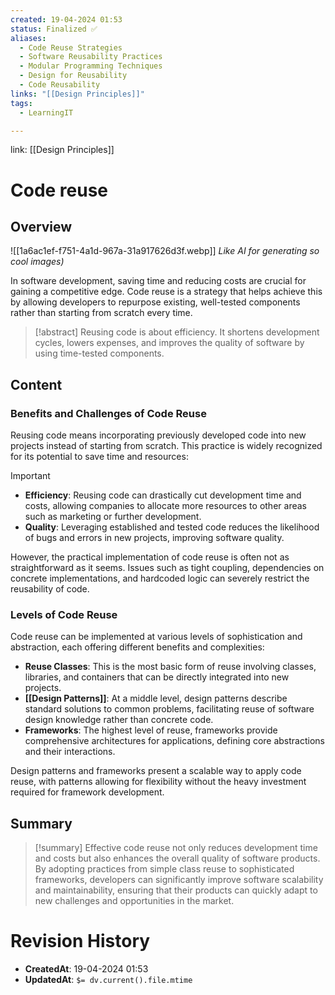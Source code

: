 ```yaml
---
created: 19-04-2024 01:53
status: Finalized ✅
aliases:
  - Code Reuse Strategies
  - Software Reusability Practices
  - Modular Programming Techniques
  - Design for Reusability
  - Code Reusability
links: "[[Design Principles]]"
tags:
  - LearningIT

---
```

link: [[Design Principles]]

# Code reuse

## Overview
![[1a6ac1ef-f751-4a1d-967a-31a917626d3f.webp]]
_Like AI for generating so cool images)_


In software development, saving time and reducing costs are crucial for gaining a competitive edge. Code reuse is a strategy that helps achieve this by allowing developers to repurpose existing, well-tested components rather than starting from scratch every time.

>[!abstract]
> Reusing code is about efficiency. It shortens development cycles, lowers expenses, and improves the quality of software by using time-tested components.

## Content

### Benefits and Challenges of Code Reuse

Reusing code means incorporating previously developed code into new projects instead of starting from scratch. This practice is widely recognized for its potential to save time and resources:

> [!important]
> 
> - **Efficiency**: Reusing code can drastically cut development time and costs, allowing companies to allocate more resources to other areas such as marketing or further development.
> - **Quality**: Leveraging established and tested code reduces the likelihood of bugs and errors in new projects, improving software quality.

However, the practical implementation of code reuse is often not as straightforward as it seems. Issues such as tight coupling, dependencies on concrete implementations, and hardcoded logic can severely restrict the reusability of code.

### Levels of Code Reuse

Code reuse can be implemented at various levels of sophistication and abstraction, each offering different benefits and complexities:

- **Reuse Classes**: This is the most basic form of reuse involving classes, libraries, and containers that can be directly integrated into new projects.
- **[[Design Patterns]]**: At a middle level, design patterns describe standard solutions to common problems, facilitating reuse of software design knowledge rather than concrete code.
- **Frameworks**: The highest level of reuse, frameworks provide comprehensive architectures for applications, defining core abstractions and their interactions.

Design patterns and frameworks present a scalable way to apply code reuse, with patterns allowing for flexibility without the heavy investment required for framework development.


## Summary

>[!summary] 
>Effective code reuse not only reduces development time and costs but also enhances the overall quality of software products. By adopting practices from simple class reuse to sophisticated frameworks, developers can significantly improve software scalability and maintainability, ensuring that their products can quickly adapt to new challenges and opportunities in the market.

# Revision History
- **CreatedAt**: 19-04-2024 01:53
- **UpdatedAt**: `$= dv.current().file.mtime`
